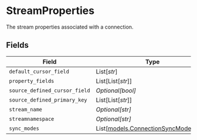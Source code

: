 # StreamProperties

The stream properties associated with a connection.


## Fields

| Field                                                                      | Type                                                                       | Required                                                                   | Description                                                                |
| -------------------------------------------------------------------------- | -------------------------------------------------------------------------- | -------------------------------------------------------------------------- | -------------------------------------------------------------------------- |
| `default_cursor_field`                                                     | List[*str*]                                                                | :heavy_minus_sign:                                                         | N/A                                                                        |
| `property_fields`                                                          | List[List[*str*]]                                                          | :heavy_minus_sign:                                                         | N/A                                                                        |
| `source_defined_cursor_field`                                              | *Optional[bool]*                                                           | :heavy_minus_sign:                                                         | N/A                                                                        |
| `source_defined_primary_key`                                               | List[List[*str*]]                                                          | :heavy_minus_sign:                                                         | N/A                                                                        |
| `stream_name`                                                              | *Optional[str]*                                                            | :heavy_minus_sign:                                                         | N/A                                                                        |
| `streamnamespace`                                                          | *Optional[str]*                                                            | :heavy_minus_sign:                                                         | N/A                                                                        |
| `sync_modes`                                                               | List[[models.ConnectionSyncModeEnum](../models/connectionsyncmodeenum.md)] | :heavy_minus_sign:                                                         | N/A                                                                        |